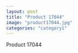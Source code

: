 ```yaml
---
layout: post
title: "Product 17044"
image: "product17044.jpg"
categories: "category1"
---
```

Product 17044
